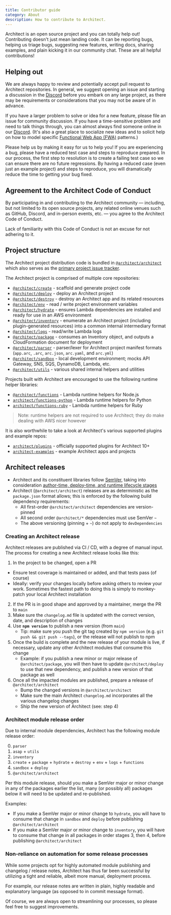 ```yaml
---
title: Contributor guide
category: About
description: How to contribute to Architect.
---
```


Architect is an open source project and you can totally help out! Contributing doesn't just mean landing code. It can be reporting bugs, helping us triage bugs, suggesting new features, writing docs, sharing examples, and plain kicking it in our community chat. These are all helpful contributions!


## Helping out

We are always happy to review and potentially accept pull request to Architect repositories. In general, we suggest opening an issue and starting a discussion in the [Discord](https://discord.gg/y5A2eTsCRX) before you embark on any large project, as there may be requirements or considerations that you may not be aware of in advance.

If you have a larger problem to solve or idea for a new feature, please file an issue for community discussion. If you have a time-sensitive problem and need to talk things through, you can almost always find someone online in our [Discord](https://discord.gg/y5A2eTsCRX). (It's also a great place to socialize new ideas and to solicit help on how to model specific [Functional Web App (FWA)](https://fwa.dev) patterns.)

Please help us by making it easy for us to help you! If you are experiencing a bug, please have a reduced test case and steps to reproduce prepared. In our process, the first step to resolution is to create a failing test case so we can ensure there are no future regressions. By having a reduced case (even just an example project) and steps to reproduce, you will dramatically reduce the time to getting your bug fixed.


## Agreement to the Architect Code of Conduct

By participating in and contributing to the Architect community — including, but not limited to its open source projects, any related online venues such as GitHub, Discord, and in-person events, etc. — you agree to the Architect Code of Conduct.

Lack of familiarity with this Code of Conduct is not an excuse for not adhering to it.


## Project structure

The Architect project distribution code is bundled in [`@architect/architect`](https://github.com/architect/architect) which also serves as the [primary project issue tracker](https://github.com/architect/architect/issues).

The Architect project is comprised of multiple core repositories:

- [`@architect/create`](https://github.com/architect/create) - scaffold and generate project code
- [`@architect/deploy`](https://github.com/architect/deploy) - deploy an Architect project
- [`@architect/destroy`](https://github.com/architect/destroy) - destroy an Architect app and its related resources
- [`@architect/env`](https://github.com/architect/env) - read / write project environment variables
- [`@architect/hydrate`](https://github.com/architect/hydrate) - ensures Lambda dependencies are installed and ready for use in an AWS environment
- [`@architect/inventory`](https://github.com/architect/inventory) - enumerate an Architect project (including plugin-generated resources) into a common internal intermediary format
- [`@architect/logs`](https://github.com/architect/logs) - read/write Lambda logs
- [`@architect/package`](https://github.com/architect/package) - consumes an Inventory object, and outputs a CloudFormation document for deployment
- [`@architect/parser`](https://github.com/architect/parser) - parser/lexer for Architect project manifest formats (`app.arc`, `.arc`, `arc.json`, `arc.yaml`, and `arc.yml`)
- [`@architect/sandbox`](https://github.com/architect/sandbox) - local development environment; mocks API Gateway, SNS, SQS, DynamoDB, Lambda, etc.
- [`@architect/utils`](https://github.com/architect/utils) - various shared internal helpers and utilities


Projects built with Architect are encouraged to use the following runtime helper libraries:

- [`@architect/functions`](https://github.com/architect/functions) - Lambda runtime helpers for Node.js
- [`architect/functions-python`](https://github.com/architect/functions-python) - Lambda runtime helpers for Python
- [`architect/functions-ruby`](https://github.com/architect/functions-ruby) - Lambda runtime helpers for Ruby

> Note: runtime helpers are not required to use Architect; they do make dealing with AWS nicer however


It is also worthwhile to take a look at Architect's various supported plugins and example repos:

- [`architect/plugins`](https://github.com/architect/plugins) - officially supported plugins for Architect 10+
- [`architect-examples`](https://github.com/architect-examples) - example Architect apps and projects


## Architect releases

- Architect and its constituent libraries follow [SemVer](https://SemVer.org/), taking into consideration [author-time, deploy-time, and runtime lifecycle stages](https://github.com/architect/architect/issues/938)
- Architect (`@architect/architect`) releases are as deterministic as the `package.json` format allows; this is enforced by the following build dependency requirements:
  - All first-order `@architect/architect` dependencies are version-pinned
  - All second order `@architect/*` dependencies must use SemVer `~`
  - The above versioning (pinning + `~`) do not apply to `devDependencies`


### Creating an Architect release

Architect releases are published via CI / CD, with a degree of manual input. The process for creating a new Architect release looks like this:

1. In the project to be changed, open a PR
  - Ensure test coverage is maintained or added, and that tests pass (of course)
  - Ideally: verify your changes locally before asking others to review your work. Sometimes the fastest path to doing this is simply to monkey-patch your local Architect installation
2. If the PR is in good shape and approved by a maintainer, merge the PR to `main`
3. Make sure the `changelog.md` file is updated with the correct version, date, and description of changes
4. Use **`npm version`** to publish a new version (from `main`)
   - Tip: make sure you push the git tag created by `npm version` (e.g. `git push && git push --tags`), or the release will not publish to npm
5. Once the build is complete and the new release of your module is live, if necessary, update any other Architect modules that consume this change
   - Example: if you publish a new minor or major release of `@architect/package`, you will then have to update `@architect/deploy` to use that new dependency, and publish a new version of that package as well
6. Once all the impacted modules are published, prepare a release of `@architect/architect`
   - Bump the changed versions in `@architect/architect`
   - Make sure the main Architect `changelog.md` incorporates all the various changelog changes
   - Ship the new version of Architect (see: step 4)


### Architect module release order

Due to internal module dependencies, Architect has the following module release order:

0. `parser`
1. `asap` + `utils`
2. `inventory`
3. `create` + `package` + `hydrate` + `destroy` + `env` + `logs` + `functions`
4. `sandbox` + `deploy`
5. `@architect/architect`

Per this module release, should you make a SemVer major or minor change in any of the packages earlier the list, many (or possibly all) packages below it will need to be updated and re-published.

Examples:

- If you make a SemVer major or minor change to `hydrate`, you will have to consume that change in `sandbox` and `deploy` before publishing `@architect/architect`
- If you make a SemVer major or minor change to `inventory`, you will have to consume that change in all packages in order stages 3, then 4, before publishing `@architect/architect`


### Non-reliance on automation for some release processes

While some projects opt for highly automated module publishing and changelog / release notes, Architect has thus far been successful by utilizing a tight and reliable, albeit more manual, deployment process.

For example, our release notes are written in plain, highly readable and explanatory language (as opposed to in commit message format).

Of course, we are always open to streamlining our processes, so please feel free to suggest improvements.
